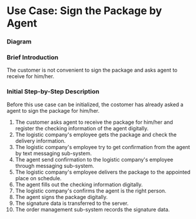 # Use Case: Sign the Package by Agent

### Diagram


### Brief Introduction
The customer is not convenient to sign the package and asks agent to receive for him/her.


### Initial Step-by-Step Description
Before this use case can be initialized, the costomer has already asked a agent to sign the package for him/her.


1. The customer asks agent to receive the package for him/her and register the checking information of the agent digitally.
2. The logistic company's employee gets the package and check the delivery information.
3. The logistic company's employee try to get confirmation from the agent by text messaging sub-system.
4. The agent send confirmation to the logistic company's employee through messaging sub-system.
5. The logistic company's employee delivers the package to the appointed place on schedule.
6. The agent fills out the checking information digitally.
7. The logistic company's confirms the agent is the right person.
8. The agent signs the package digitally.
9. The signature data is transferred to the server.
10. The order management sub-system records the signature data.
